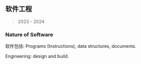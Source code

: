 ## 软件工程

> 2023 - 2024

### Nature of Software

软件包括: Programs (Instructions), data structures, documents.

Engineering: design and build.